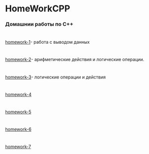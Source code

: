 # HomeWorkCPP
###  Домашнии работы по C++
#
[homework-1](https://github.com/rqwhy/HomeWorkCPP/blob/main/homework-1)- работа с выводом данных
#
[homework-2](https://github.com/rqwhy/HomeWorkCPP/blob/main/домашнее%20задание-2)- арифметические действия и логические операции.
#
[homework-3](https://github.com/rqwhy/HomeWorkCPP/blob/main/домашнее%20задание-3)- логические операции и действия
#
[homework-4](https://github.com/rqwhy/HomeWorkCPP/blob/main/домашнее%20задание-4)
#
[homework-5](https://github.com/rqwhy/HomeWorkCPP/blob/main/Домашнее%20задание%20-%205)
#
[homework-6](https://github.com/rqwhy/HomeWorkCPP/blob/main/Домашнее%20задание%20-%206)
#
[homework-7](https://github.com/rqwhy/HomeWorkCPP/blob/main/Домашнее%20задание%20-%207)
